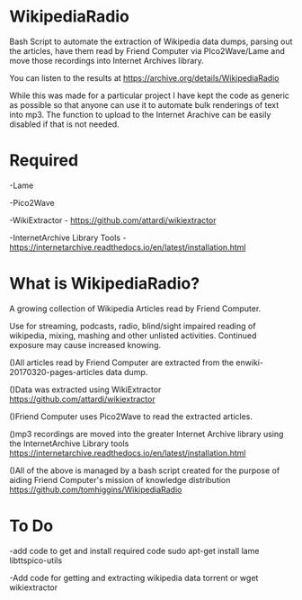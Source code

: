 # WikipediaRadio
Bash Script to automate the  extraction of Wikipedia data dumps, parsing out the articles, have them read by Friend Computer via PIco2Wave/Lame and move those recordings into Internet Archives library. 

You can listen to the results at https://archive.org/details/WikipediaRadio

While this was made for a particular project I have kept the code as generic as possible so that anyone can use it to automate 
bulk renderings of text into mp3. The function to upload to the Internet Arachive can be easily disabled if that is not needed. 


# Required 

-Lame

-Pico2Wave

-WikiExtractor -  https://github.com/attardi/wikiextractor 

-InternetArchive Library Tools - https://internetarchive.readthedocs.io/en/latest/installation.html


# What is WikipediaRadio?
A growing collection of Wikipedia Articles read by Friend Computer. 


Use for streaming, podcasts, radio, blind/sight impaired reading of wikipedia, mixing, mashing and other unlisted activities. Continued exposure may cause increased knowing. 

()All articles read by Friend Computer are extracted from the  enwiki-20170320-pages-articles data dump. 

()Data was extracted using WikiExtractor https://github.com/attardi/wikiextractor 

()Friend Computer uses Pico2Wave to read the extracted articles.

()mp3 recordings are moved into the greater Internet Archive library using the InternetArchive Library tools https://internetarchive.readthedocs.io/en/latest/installation.html

()All of the above is managed by a bash script created for the purpose of aiding Friend Computer's mission of knowledge distribution  https://github.com/tomhiggins/WikipediaRadio

# To Do
-add code to get and install required code
  sudo apt-get install lame libttspico-utils
  
-Add code for getting and extracting wikipedia data 
   torrent or wget
   wikiextractor
